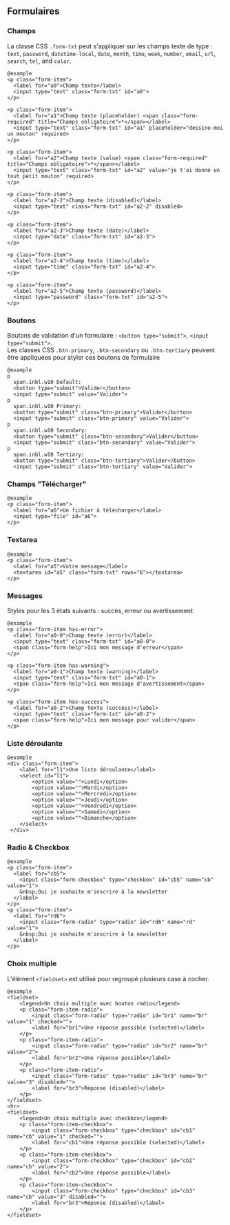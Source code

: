 ## Formulaires

### Champs
La classe CSS `.form-txt`&nbsp;peut s'appliquer sur les champs texte de type : `text`, `password`, `datetime-local`, `date`, `month`, `time`, `week`, `number`, `email`, `url`, `search`, `tel`, and `color`.

    @example
    <p class="form-item">
      <label for="a0">Champ texte</label>
      <input type="text" class="form-txt" id="a0">
    </p>

    <p class="form-item">
      <label for="a1">Champ texte (placeholder) <span class="form-required" title="Champs obligatoire">*</span></label>
      <input type="text" class="form-txt" id="a1" placeholder="dessine-moi un mouton" required>
    </p>

    <p class="form-item">
      <label for="a2">Champ texte (value) <span class="form-required" title="Champs obligatoire">*</span></label>
      <input type="text" class="form-txt" id="a2" value="je t'ai donné un tout petit mouton" required>
    </p>

    <p class="form-item">
      <label for="a2-2">Champ texte (disabled)</label>
      <input type="text" class="form-txt" id="a2-2" disabled>
    </p>

    <p class="form-item">
      <label for="a2-3">Champ texte (date)</label>
      <input type="date" class="form-txt" id="a2-3">
    </p>

    <p class="form-item">
      <label for="a2-4">Champ texte (time)</label>
      <input type="time" class="form-txt" id="a2-4">
    </p>

    <p class="form-item">
      <label for="a2-5">Champ texte (password)</label>
      <input type="password" class="form-txt" id="a2-5">
    </p>


### Boutons
Boutons de validation d'un formulaire : `<button type="submit">`, `<input type="submit">`.  
Les classes CSS `.btn-primary`, `.btn-secondary` ou `.btn-tertiary` peuvent être appliquées pour styler ces boutons de formulaire

    @example
    p
      span.inbl.w10 Default:
      <button type="submit">Valider</button>
      <input type="submit" value="Valider">
    p
      span.inbl.w10 Primary:
      <button type="submit" class="btn-primary">Valider</button>
      <input type="submit" class="btn-primary" value="Valider">
    p
      span.inbl.w10 Secondary:
      <button type="submit" class="btn-secondary">Valider</button>
      <input type="submit" class="btn-secondary" value="Valider">
    p
      span.inbl.w10 Tertiary:
      <button type="submit" class="btn-tertiary">Valider</button>
      <input type="submit" class="btn-tertiary" value="Valider">

### Champs "Télécharger"

    @example
    <p class="form-item">
      <label for="a6">Un fichier à télécharger</label>
      <input type="file" id="a6">
    </p>


### Textarea

    @example
    <p class="form-item">
      <label for="a5">Votre message</label>
      <textarea id="a5" class="form-txt" rows="6"></textarea>
    </p>


### Messages
Styles pour les 3 états suivants : succès, erreur ou avertissement.

    @example
    <p class="form-item has-error">
      <label for="a0-0">Champ texte (error)</label>
      <input type="text" class="form-txt" id="a0-0">
      <span class="form-help">Ici mon message d'erreur</span>
    </p>

    <p class="form-item has-warning">
      <label for="a0-1">Champ texte (warning)</label>
      <input type="text" class="form-txt" id="a0-1">
      <span class="form-help">Ici mon message d'avertissement</span>
    </p>

    <p class="form-item has-success">
      <label for="a0-2">Champ texte (success)</label>
      <input type="text" class="form-txt" id="a0-2">
      <span class="form-help">Ici mon message pour valider</span>
    </p>

### Liste déroulante

    @example
    <div class="form-item">
        <label for="l1">Une liste déroulante</label>
        <select id="l1">
            <option value="">Lundi</option>
            <option value="">Mardi</option>
            <option value="">Mercredi</option>
            <option value="">Jeudi</option>
            <option value="">Vendredi</option>
            <option value="">Samedi</option>
            <option value="">Dimanche</option>
        </select>
     </div>


### Radio & Checkbox

    @example
    <p class="form-item">
      <label for="cb5">
        <input class="form-checkbox" type="checkbox" id="cb5" name="cb" value="1"> 
        &nbsp;Oui je souhaite m'inscrire à la newsletter
      </label>
    </p>
    <p class="form-item">
      <label for="rd6">
        <input class="form-radio" type="radio" id="rd6" name="rd" value="1"> 
        &nbsp;Oui je souhaite m'inscrire à la newsletter
      </label>
    </p>


### Choix multiple
L'élément `<fieldset>`&nbsp;est utilisé pour regroupé plusieurs case à cocher.

    @example
    <fieldset>
        <legend>Un choix multiple avec bouton radio</legend>
        <p class="form-item-radio">
            <input class="form-radio" type="radio" id="br1" name="br" value="1" checked="">
            <label for="br1">Une réponse possible (selected)</label>
        </p>
        <p class="form-item-radio">
            <input class="form-radio" type="radio" id="br2" name="br" value="2">
            <label for="br2">Une réponse possible</label>
        </p>
        <p class="form-item-radio">
            <input class="form-radio" type="radio" id="br3" name="br" value="3" disabled="">
            <label for="br3">Réponse (disabled)</label>
        </p>
    </fieldset>
    <hr>
    <fieldset>
        <legend>Un choix multiple avec checkbox</legend>
        <p class="form-item-checkbox">
            <input class="form-checkbox" type="checkbox" id="cb1" name="cb" value="1" checked="">
            <label for="cb1">Une réponse possible (selected)</label>
        </p>
        <p class="form-item-checkbox">
            <input class="form-checkbox" type="checkbox" id="cb2" name="cb" value="2">
            <label for="cb2">Une réponse possible</label>
        </p>
        <p class="form-item-checkbox">
            <input class="form-checkbox" type="checkbox" id="cb3" name="cb" value="3" disabled="">
            <label for="br3">Réponse (disabled)</label>
        </p>
    </fieldset>
